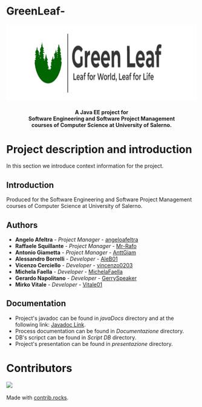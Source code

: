 # GreenLeaf-
<p align = "center">
  <img src = "logo.png" width="800" height="200">
</p>

<h4 align = "center">
 A Java EE project for
  <br>
  Software Engineering and Software Project Management 
  <br>
  courses of Computer Science at University of Salerno.
</h4>

# Project description and introduction

In this section we introduce context information for the project.

## Introduction

Produced for the Software Engineering and Software Project Management
courses of Computer Science at University of Salerno.

## Authors

* **Angelo Afeltra**          - *Project Manager*   - [angeloafeltra](https://github.com/angeloafeltra)
* **Raffaele Squillante**     - *Project Manager*   - [Mr-Rafo](https://github.com/Mr-Rafo)
* **Antonio Giametta**        - *Project Manager*   - [AnttGiam](https://github.com/AnttGiam)
* **Alessandro Borrelli**     - *Developer*         - [AleB01](https://github.com/AleB01)
* **Vicenzo Cerciello**       - *Developer*         - [vincenzo0203](https://github.com/vincenzo0203)
* **Michela Faella**          - *Developer*         - [MichelaFaella](https://github.com/MichelaFaella)
* **Gerardo Napolitano**      - *Developer*         - [GerrySpeaker](https://github.com/GerrySpeaker)
* **Mirko Vitale**            - *Developer*         - [Vitale01](https://github.com/Vitale01)

## Documentation

* Project's javadoc can be found in *javaDocs* directory and at the following
  link: [Javadoc Link](https://github.com/GerrySpeaker/GreenLeaf-/tree/main/javaDoc).
* Process documentation can be found in *Documentazione*  directory.
* DB's scripct can be found in *Script DB*  directory.
* Project's presentation can be found in *presentazione*  directory.

# Contributors

<a href="https://github.com/GerrySpeaker/GreenLeaf-/graphs/contributors">
  <img src="https://contrib.rocks/image?repo=GerrySpeaker/GreenLeaf-" />
</a>

Made with [contrib.rocks](https://contrib.rocks).
